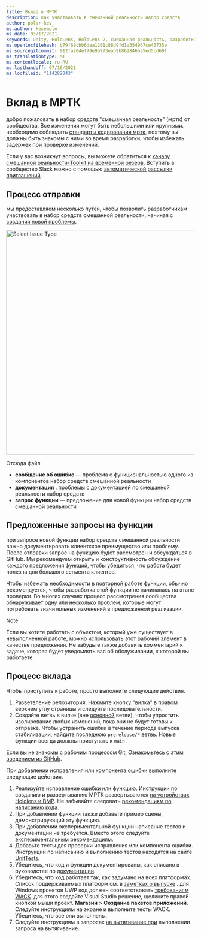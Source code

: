 ```yaml
---
title: Вклад в МРТК
description: как участвовать в смешанной реальности набор средств
author: polar-kev
ms.author: kesemple
ms.date: 03/17/2021
keywords: Unity, HoloLens, HoloLens 2, смешанная реальность, разработка, мртк, отчет об ошибках
ms.openlocfilehash: b79f69cbb6dea1201c88d9fd1a354967ce40735e
ms.sourcegitcommit: 912fa204ef79e9b973eab9b862846ba5ed5cd69f
ms.translationtype: MT
ms.contentlocale: ru-RU
ms.lasthandoff: 07/16/2021
ms.locfileid: "114282043"
---
```

# <a name="contributing-to-mrtk"></a>Вклад в МРТК

добро пожаловать в набор средств "смешанная реальность" (мртк) от сообщества. Все изменения могут быть небольшими или крупными. необходимо соблюдать [стандарты кодирования мртк](coding-guidelines.md), поэтому вы должны быть знакомы с ними во время разработки, чтобы избежать задержек при проверке изменений.

Если у вас возникнут вопросы, вы можете обратиться к [каналу смешанной реальности-Toolkit на временной резерв](https://holodevelopers.slack.com/messages/C2H4HT858).
Вступить в сообщество Slack можно с помощью [автоматической рассылки приглашений](https://holodevelopersslack.azurewebsites.net/).

## <a name="submission-process"></a>Процесс отправки

мы предоставляем несколько путей, чтобы позволить разработчикам участвовать в набор средств смешанной реальности, начиная с [создания новой проблемы](https://github.com/Microsoft/MixedRealityToolkit-Unity/issues/new/choose).

<img src="../features/images/contributing/SelectIssueType.png" width="600" alt="Select Issue Type">

Отсюда файл:

- **сообщение об ошибке** — проблема с функциональностью одного из компонентов набор средств смешанной реальности
- **документация** . проблемы с [документацией](https://microsoft.github.io/MixedRealityToolkit-Unity) по смешанной реальности набор средств
- **запрос функции** — предложение для новой функции набор средств смешанной реальности

## <a name="proposing-feature-requests"></a>Предложенные запросы на функции

при запросе новой функции набор средств смешанной реальности важно документировать клиентское преимущество или проблему. После отправки запрос на функцию будет рассмотрен и обсуждаться в GitHub. Мы рекомендуем открыть и конструктивность обсуждение каждого предложения функций, чтобы убедиться, что работа будет полезна для большого сегмента клиентов.

Чтобы избежать необходимости в повторной работе функции, обычно рекомендуется, чтобы разработка этой функции не начиналась на этапе проверки. Во многих случаях процесс рассмотрения сообщества обнаруживает одну или несколько проблем, которые могут потребовать значительных изменений в предложенной реализации.

> [!NOTE]
> Если вы хотите работать с объектом, который уже существует в невыполненной работе, можно использовать этот рабочий элемент в качестве предложения. Не забудьте также добавить комментарий к задаче, которая будет уведомлять вас об обслуживании, к которой вы работаете.

## <a name="contribution-process"></a>Процесс вклада

Чтобы приступить к работе, просто выполните следующие действия.

1. Разветвление репозитория. Нажмите кнопку "вилка" в правом верхнем углу страницы и следуйте последовательности.
1. Создайте ветвь в вилке (вне [основной](https://github.com/microsoft/mixedrealitytoolkit-unity/tree/main) ветви), чтобы упростить изолирование любых изменений, пока они не будут готовы к отправке. Чтобы устранить ошибки в течение периода выпуска стабилизации, найдите последнюю `prerelease/*` ветвь. Новые функции всегда должны приступать к `main` .

Если вы не знакомы с рабочим процессом Git, [Ознакомьтесь с этим введением из GitHub](https://guides.github.com/activities/hello-world/).

При добавлении исправления или компонента ошибки выполните следующие действия.

1. Реализуйте исправление ошибки или функцию. Инструкции по созданию и развертыванию МРТК развертываются [на устройствах Hololens и ВМР](../supported-devices/wmr-mrtk.md). Не забывайте следовать [рекомендациям по написанию кода](../contributing/coding-guidelines.md).
1. При добавлении функции также добавьте пример сцены, демонстрирующий эту функцию.
1. При добавлении экспериментальной функции написание тестов и документации не требуется. Вместо этого следуйте [экспериментальным рекомендациям](../contributing/experimental-features.md).
1. Добавьте тесты для проверки исправления или компонента ошибки. Инструкции по написанию и выполнению тестов находятся на сайте [UnitTests](../contributing/unit-tests.md).
1. Убедитесь, что код и функции документированы, как описано в руководстве по [документации](../contributing/documentation-guide.md).
1. Убедитесь, что код работает так, как задумано на всех платформах. Список поддерживаемых платформ см. в [заметках о выпуске](../release-notes/mrtk-26-release-notes.md) . для Windows проектов UWP код должен соответствовать [требованиям WACK](https://developer.microsoft.com/windows/develop/app-certification-kit). для этого создайте Visual Studio решение, щелкните правой кнопкой мыши проект. **Магазин**  >  **Создание пакетов приложений**. Следуйте инструкциям на экране и выполните тесты WACK. Убедитесь, что все они выполнены.
1. Следуйте инструкциям в запросах [на вытягивание при](../contributing/pull-requests.md) выполнении запроса на вытягивание.
